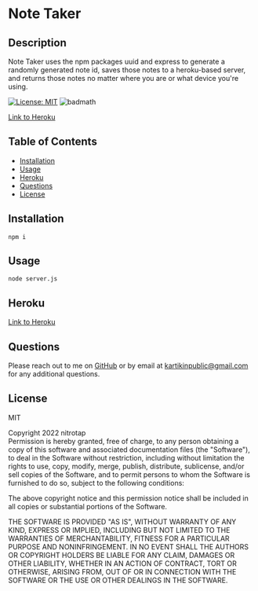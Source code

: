 # Note Taker

## Description

Note Taker uses the npm packages uuid and express to generate a randomly generated note id, saves those notes to a heroku-based server, and returns those notes no matter where you are or what device you're using.

[![License: MIT](https://img.shields.io/badge/License-MIT-yellow.svg)](https://opensource.org/licenses/MIT)
![badmath](https://img.shields.io/github/languages/top/nitrotap/notes-express)

[Link to Heroku](https://shielded-dusk-35952.herokuapp.com/)

## Table of Contents

- [Installation](#Installation)
- [Usage](#Usage)
- [Heroku](#Heroku)
- [Questions](#Questions)
- [License](#License)

## Installation

```
npm i
```

## Usage

```
node server.js
```

## Heroku

[Link to Heroku](https://shielded-dusk-35952.herokuapp.com/)

## Questions

Please reach out to me on [GitHub](https://github.com/nitrotap) or by email at kartikinpublic@gmail.com for any additional questions.

## License

MIT

Copyright 2022 nitrotap  
Permission is hereby granted, free of charge, to any person obtaining a copy of this software and associated documentation files (the "Software"), to deal in the Software without restriction, including without limitation the rights to use, copy, modify, merge, publish, distribute, sublicense, and/or sell copies of the Software, and to permit persons to whom the Software is furnished to do so, subject to the following conditions:

The above copyright notice and this permission notice shall be included in all copies or substantial portions of the Software.

THE SOFTWARE IS PROVIDED "AS IS", WITHOUT WARRANTY OF ANY KIND, EXPRESS OR IMPLIED, INCLUDING BUT NOT LIMITED TO THE WARRANTIES OF MERCHANTABILITY, FITNESS FOR A PARTICULAR PURPOSE AND NONINFRINGEMENT. IN NO EVENT SHALL THE AUTHORS OR COPYRIGHT HOLDERS BE LIABLE FOR ANY CLAIM, DAMAGES OR OTHER LIABILITY, WHETHER IN AN ACTION OF CONTRACT, TORT OR OTHERWISE, ARISING FROM, OUT OF OR IN CONNECTION WITH THE SOFTWARE OR THE USE OR OTHER DEALINGS IN THE SOFTWARE.
